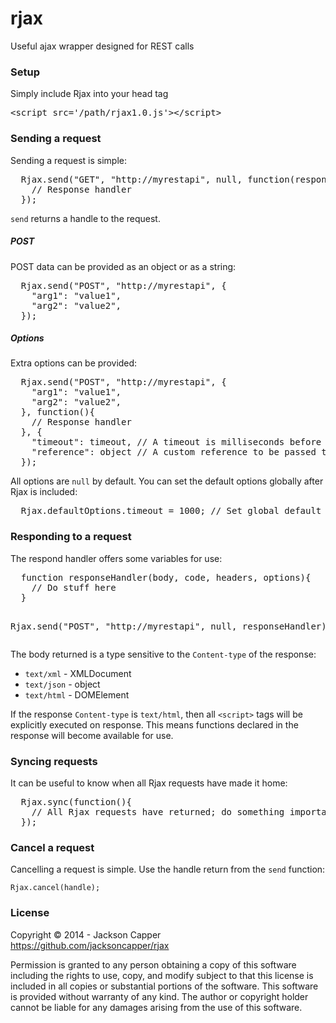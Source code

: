<h1>rjax</h1>

<p>Useful ajax wrapper designed for REST calls</p>

<h3>Setup</h3>
<p>Simply include Rjax into your head tag</p>
<pre>&lt;script src='/path/rjax1.0.js'&gt;&lt;/script&gt;</pre>

<h3>Sending a request</h3>
<p>Sending a request is simple:</p>
<pre>
  Rjax.send("GET", "http://myrestapi", null, function(response){
    // Response handler
  });
</pre>
<p><code>send</code> returns a handle to the request.</p>

<h5>POST</h5>
<p>POST data can be provided as an object or as a string:</p>
<pre>
  Rjax.send("POST", "http://myrestapi", {
    "arg1": "value1",
    "arg2": "value2",
  });
</pre>

<h5>Options</h5>
<p>Extra options can be provided:</p>
<pre>
  Rjax.send("POST", "http://myrestapi", {
    "arg1": "value1",
    "arg2": "value2",
  }, function(){
    // Response handler
  }, {
    "timeout": timeout, // A timeout is milliseconds before the request is cancelled
    "reference": object // A custom reference to be passed to the response handler
  });
</pre>
<p>All options are <code>null</code> by default. You can set the default options globally after Rjax is included:</p>
<pre>
  Rjax.defaultOptions.timeout = 1000; // Set global default timeout to 1 second
</pre>

<h3>Responding to a request</h3>
The respond handler offers some variables for use:
<pre>
  function responseHandler(body, code, headers, options){
    // Do stuff here
  }
  
  Rjax.send("POST", "http://myrestapi", null, responseHandler);
</pre>
<p>The body returned is a type sensitive to the <code>Content-type</code> of the response:</p>
<ul>
  <li><code>text/xml</code> - XMLDocument</li>
  <li><code>text/json</code> - object</li>
  <li><code>text/html</code> - DOMElement</li>
</ul>
<p>If the response <code>Content-type</code> is <code>text/html</code>, then all <code>&lt;script&gt;</code> tags will be explicitly executed on response. This means functions declared in the response will become available for use.

<h3>Syncing requests</h3>
<p>It can be useful to know when all Rjax requests have made it home:</p>
<pre>
  Rjax.sync(function(){
    // All Rjax requests have returned; do something important
  });
</pre>

<h3>Cancel a request</h3>
<p>Cancelling a request is simple. Use the handle return from the <code>send</code> function:</p>
<code>Rjax.cancel(handle);</code>

<h3>License</h3>
<p>Copyright © 2014 - Jackson Capper<br/>
<a href='https://github.com/jacksoncapper/rjax'>https://github.com/jacksoncapper/rjax</a></p>
<p>Permission is granted to any person obtaining a copy of this software including the rights to use, copy, and modify subject to that this license is included in all copies or substantial portions of the software. This software is provided without warranty of any kind. The author or copyright holder cannot be liable for any damages arising from the use of this software.</p>
